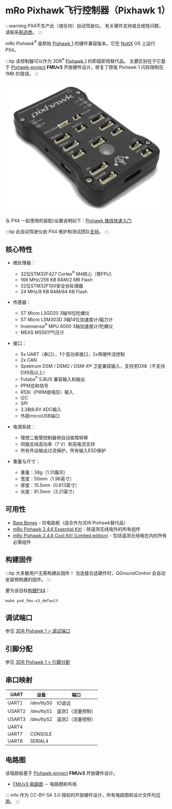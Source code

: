 # mRo Pixhawk飞行控制器（Pixhawk 1）

:::warning
PX4不生产此（或任何）自动驾驶仪。
有关硬件支持或合规性问题，请联系[制造商](https://store.mrobotics.io/)。
:::

_mRo Pixhawk<sup>&reg;</sup>_ 是原始 [Pixhawk 1](../flight_controller/pixhawk.md) 的硬件兼容版本。它在 [NuttX](https://nuttx.apache.org/) OS 上运行 PX4。

:::tip
该控制器可以作为 3DR<sup>&reg;</sup> [Pixhawk 1](../flight_controller/pixhawk.md) 的即插即用替代品。
主要区别在于它基于 [Pixhawk-project](https://pixhawk.org/) **FMUv3** 开放硬件设计，修复了原版 Pixhawk 1 闪存限制在 1MB 的错误。
:::

![mRo Pixhawk 图像](../../assets/flight_controller/mro/mro_pixhawk.jpg)

与 PX4 一起使用的装配/设置说明如下：[Pixhawk 接线快速入门](../assembly/quick_start_pixhawk.md)

:::tip
此自动驾驶仪由 PX4 维护和测试团队[支持](../flight_controller/autopilot_pixhawk_standard.md)。
:::

## 核心特性

- 微处理器：
  - 32位STM32F427 Cortex<sup>&reg;</sup> M4核心（带FPU）
  - 168 MHz/256 KB RAM/2 MB Flash
  - 32位STM32F100安全协处理器
  - 24 MHz/8 KB RAM/64 KB Flash
- 传感器：
  - ST Micro L3GD20 3轴16位陀螺仪
  - ST Micro LSM303D 3轴14位加速度计/磁力计
  - Invensense<sup>&reg;</sup> MPU 6000 3轴加速度计/陀螺仪
  - MEAS MS5611气压计
- 接口：
  - 5x UART（串口），1个高功率接口，2x带硬件流控制
  - 2x CAN
  - Spektrum DSM / DSM2 / DSM-X® 卫星兼容输入，支持至DX8（不支持DX9及以上）
  - Futaba<sup>&reg;</sup> S.BUS 兼容输入和输出
  - PPM总和信号
  - RSSI（PWM或电压）输入
  - I2C
  - SPI
  - 3.3和6.6V ADC输入
  - 外部microUSB端口
- 电源系统：

  - 理想二极管控制器带自动故障转移
  - 伺服总线高功率（7 V）和高电流支持
  - 所有外设输出过流保护，所有输入ESD保护

- 重量与尺寸：
  - 重量：38g（1.31盎司）
  - 宽度：50mm（1.96英寸）
  - 厚度：15.5mm（0.613英寸）
  - 长度：81.5mm（3.21英寸）

## 可用性

- [Bare Bones](https://store.mrobotics.io/Genuine-PixHawk-1-Barebones-p/mro-pixhawk1-bb-mr.htm) - 仅电路板（适合作为3DR Pixhawk替代品）
- [mRo Pixhawk 2.4.6 Essential Kit!](https://store.mrobotics.io/Genuine-PixHawk-Flight-Controller-p/mro-pixhawk1-minkit-mr.htm) - 除遥测无线电外的所有组件
- [mRo Pixhawk 2.4.6 Cool Kit! (Limited edition)](https://store.mrobotics.io/product-p/mro-pixhawk1-fullkit-mr.htm) - 包括遥测无线电在内的所有必需组件

## 构建固件

:::tip
大多数用户无需构建此固件！
当连接合适硬件时，_QGroundControl_ 会自动安装预构建的固件。
:::

要为该目标[构建PX4](../dev_setup/building_px4.md)：

```
make px4_fmu-v3_default
```

## 调试端口

参见 [3DR Pixhawk 1 > 调试端口](../flight_controller/pixhawk.md#debug-ports)

## 引脚分配

参见 [3DR Pixhawk 1 > 引脚分配](../flight_controller/pixhawk.md#pinouts)

## 串口映射

| UART   | 设备     | 端口                  |
| ------ | -------- | --------------------- |
| UART1  | /dev/ttyS0 | IO调试              |
| USART2 | /dev/ttyS1 | 遥测1（流量控制）     |
| USART3 | /dev/ttyS2 | 遥测2（流量控制）     |
| UART4  |          |
| UART7  | CONSOLE  |
| UART8  | SERIAL4  |

<!-- 注：通过 https://github.com/PX4/PX4-user_guide/pull/672#issuecomment-598198434 获取端口信息 -->

## 电路图

该电路板基于 [Pixhawk-project](https://pixhawk.org/) **FMUv3** 开放硬件设计。

- [FMUv3 电路图](https://github.com/PX4/Hardware/raw/master/FMUv3_REV_D/Schematic%20Print/Schematic%20Prints.PDF) -- 电路图和布局

::: info
作为 CC-BY-SA 3.0 授权的开放硬件设计，所有电路图和设计文件均[可用](https://github.com/PX4/Hardware)。
:::